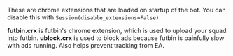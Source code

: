 These are chrome extensions that are loaded on startup of the bot. You can disable this with `Session(disable_extensions=False)`

**futbin.crx** is futbin's chrome extension, which is used to upload your squad into futbin.
**ublock.crx** is used to block ads because futbin is painfully slow with ads running. Also helps prevent tracking from EA.